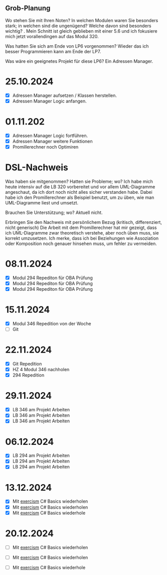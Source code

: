 ## Grob-Planung
Wo stehen Sie mit Ihren Noten? In welchen Modulen waren Sie besonders stark; in welchen sind die ungenügend? Welche davon sind besonders wichtig? .
Mein Schnitt ist gleich geblieben mit einer 5.6 und ich fokusiere mich jetzt vorallendingen auf das Modul 320.

Was hatten Sie sich am Ende von LP6 vorgenommen? 
Wieder das ich besser Programmieren kann am Ende der LP7.

Was wäre ein geeignetes Projekt für diese LP6? 
Ein Adressen Manager.

# 25.10.2024
- [X] Adressen Manager aufsetzen / Klassen herstellen.
- [X] Adressen Manager Logic anfangen.

# 01.11.202
- [X] Adressen Manager Logic fortführen.
- [X] Adressen Manager weitere Funktionen
- [X] Promillerechner noch Optimiren

# DSL-Nachweis
Was haben sie mitgenommen? Hatten sie Probleme; wo?
Ich habe mich heute intensiv auf die LB 320 vorbereitet und vor allem UML-Diagramme angeschaut, da ich dort noch nicht alles sicher verstanden habe. Dabei habe ich den Promillerechner als Beispiel benutzt, um zu üben, wie man UML-Diagramme liest und umsetzt.

Brauchen Sie Unterstützung; wo?
Aktuell nicht.

Erbringen Sie den Nachweis mit persönlichem Bezug (kritisch, differenziert, nicht generisch)
Die Arbeit mit dem Promillerechner hat mir gezeigt, dass ich UML-Diagramme zwar theoretisch verstehe, aber noch üben muss, sie korrekt umzusetzen. Ich merke, dass ich bei Beziehungen wie Assoziation oder Komposition noch genauer hinsehen muss, um fehler zu vermeiden.

# 08.11.2024
- [X] Modul 294 Repediton für OBA Prüfung
- [X] Modul 294 Repediton für OBA Prüfung
- [X] Modul 294 Repediton für OBA Prüfung

# 15.11.2024
- [X] Modul 346 Repedition von der Woche
- [ ] Git

# 22.11.2024
- [X] Git Repedition
- [X] HZ 4 Modul 346 nachholen
- [X] 294 Repedition

# 29.11.2024
- [X] LB 346 am Projekt Arbeiten
- [X] LB 346 am Projekt Arbeiten
- [X] LB 346 am Projekt Arbeiten

# 06.12.2024
- [X] LB 294 am Projekt Arbeiten
- [X] LB 294 am Projekt Arbeiten
- [X] LB 294 am Projekt Arbeiten

# 13.12.2024
- [X] Mit [exercism](https://exercism.org/) C# Basics wiederholen
- [X] Mit [exercism](https://exercism.org/) C# Basics wiederholen
- [X] Mit [exercism](https://exercism.org/) C# Basics wiederhole

# 20.12.2024
- [ ] Mit [exercism](https://exercism.org/) C# Basics wiederholen
- [ ] Mit [exercism](https://exercism.org/) C# Basics wiederholen
- [ ] Mit [exercism](https://exercism.org/) C# Basics wiederhole


